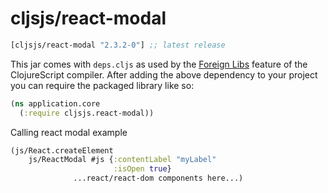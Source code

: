 # cljsjs/react-modal

[](dependency)
```clojure
[cljsjs/react-modal "2.3.2-0"] ;; latest release
```
[](/dependency)

This jar comes with `deps.cljs` as used by the [Foreign Libs][flibs] feature
of the ClojureScript compiler. After adding the above dependency to your project
you can require the packaged library like so:

```clojure
(ns application.core
  (:require cljsjs.react-modal))
```

Calling react modal example
```clojure
(js/React.createElement
    js/ReactModal #js {:contentLabel "myLabel"
                       :isOpen true}
              ...react/react-dom components here...)
```

[flibs]: https://github.com/clojure/clojurescript/wiki/Packaging-Foreign-Dependencies
